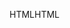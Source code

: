 <span data-ttu-id="ff869-101">HTML</span><span class="sxs-lookup"><span data-stu-id="ff869-101">HTML</span></span>